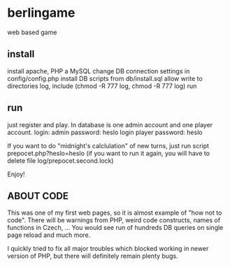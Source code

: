 berlingame
==========

web based game

install
--------------------------------------------
install apache, PHP a MySQL
change DB connection settings in config/config.php
install DB scripts from db/install.sql
allow write to directories log, include (chmod -R 777 log, chmod -R 777 log)
run

run
--------------------------------------------
just register and play. In database is one admin account and one player account.
login: admin password: heslo
login player password: heslo

If you want to do "midnight's calclulation" of new turns, just run script 
prepocet.php?heslo=heslo
(if you want to run it again, you will have to delete file log/prepocet.second.lock)

Enjoy!

ABOUT CODE
--------------------------------------------
This was one of my first web pages, so it is almost example of "how not to code". 
There will be warnings from PHP, weird code constructs, names of functions in Czech, ... You would see run of hundreds DB queries on single page reload and much more.

I quickly tried to fix all major troubles which blocked working in newer version of PHP, but there will definitely remain plenty bugs.
